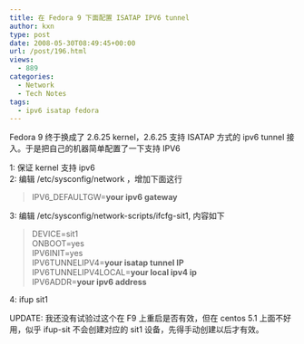 ```yaml
---
title: 在 Fedora 9 下面配置 ISATAP IPV6 tunnel
author: kxn
type: post
date: 2008-05-30T08:49:45+00:00
url: /post/196.html
views:
  - 889
categories:
  - Network
  - Tech Notes
tags:
  - ipv6 isatap fedora
---
```


Fedora 9 终于换成了 2.6.25 kernel，2.6.25 支持 ISATAP 方式的 ipv6 tunnel 接入。于是把自己的机器简单配置了一下支持 IPV6

1: 保证 kernel 支持 ipv6  
2: 编辑 /etc/sysconfig/network ，增加下面这行

> IPV6_DEFAULTGW=**your ipv6 gateway**

3: 编辑 /etc/sysconfig/network-scripts/ifcfg-sit1, 内容如下

> DEVICE=sit1  
> ONBOOT=yes  
> IPV6INIT=yes  
> IPV6TUNNELIPV4=**your isatap tunnel IP**  
> IPV6TUNNELIPV4LOCAL=**your local ipv4 ip**  
> IPV6ADDR=**your ipv6 address**

4: ifup sit1

UPDATE: 我还没有试验过这个在 F9 上重启是否有效，但在 centos 5.1 上面不好用，似乎 ifup-sit 不会创建对应的 sit1 设备，先得手动创建以后才有效。
